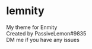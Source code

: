 # lemnity
My theme for Enmity </br>
Created by PassiveLemon#9835 </br>
DM me if you have any issues
